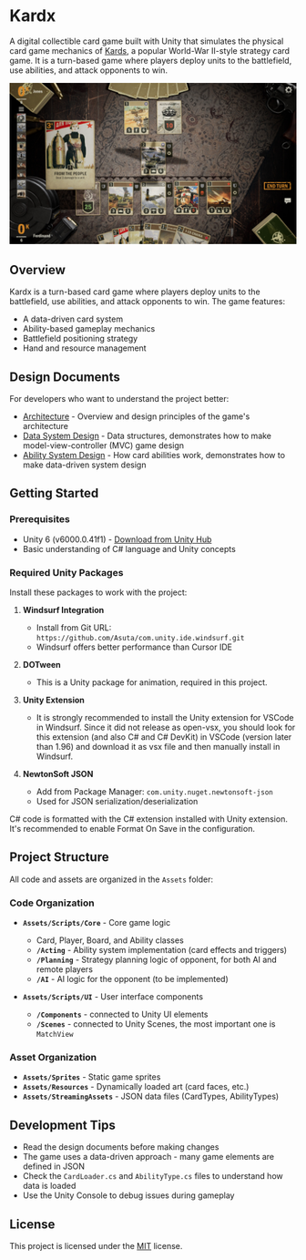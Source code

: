 # Kardx

A digital collectible card game built with Unity that simulates the physical card game mechanics of [Kards](https://kards.com/), a popular World-War II-style strategy card game. It is a turn-based game where players deploy units to the battlefield, use abilities, and attack opponents to win.

![Kards](./Docs/Images/Kards.jpg)

## Overview

Kardx is a turn-based card game where players deploy units to the battlefield, use abilities, and attack opponents to win. The game features:

- A data-driven card system
- Ability-based gameplay mechanics
- Battlefield positioning strategy
- Hand and resource management

## Design Documents

For developers who want to understand the project better:

- [Architecture](./Docs/Arch.md) - Overview and design principles of the game's architecture
- [Data System Design](./Docs/Data.md) - Data structures, demonstrates how to make model-view-controller (MVC) game design
- [Ability System Design](./Docs/Ability.md) - How card abilities work, demonstrates how to make data-driven system design

## Getting Started

### Prerequisites

- Unity 6 (v6000.0.41f1) - [Download from Unity Hub](https://unity.com/download)
- Basic understanding of C# language and Unity concepts

### Required Unity Packages

Install these packages to work with the project:

1. **Windsurf Integration**
   - Install from Git URL: `https://github.com/Asuta/com.unity.ide.windsurf.git`
   - Windsurf offers better performance than Cursor IDE

1. **DOTween**
 	 - This is a Unity package for animation, required in this project.

1. **Unity Extension**
   - It is strongly recommended to install the Unity extension for VSCode in Windsurf. Since it did not release as open-vsx, you should look for this extension (and also C# and C# DevKit) in VSCode (version later than 1.96) and download it as vsx file and then manually install in Windsurf.

1. **NewtonSoft JSON**
   - Add from Package Manager: `com.unity.nuget.newtonsoft-json`
   - Used for JSON serialization/deserialization

C# code is formatted with the C# extension installed with Unity extension. It's recommended to enable Format On Save in the configuration.

## Project Structure

All code and assets are organized in the `Assets` folder:

### Code Organization

- **`Assets/Scripts/Core`** - Core game logic
  - Card, Player, Board, and Ability classes
  - **`/Acting`** - Ability system implementation (card effects and triggers)
  - **`/Planning`** - Strategy planning logic of opponent, for both AI and remote players
  - **`/AI`** - AI logic for the opponent (to be implemented)

- **`Assets/Scripts/UI`** - User interface components
  - **`/Components`** - connected to Unity UI elements
  - **`/Scenes`** - connected to Unity Scenes, the most important one is `MatchView`

### Asset Organization

- **`Assets/Sprites`** - Static game sprites
- **`Assets/Resources`** - Dynamically loaded art (card faces, etc.)
- **`Assets/StreamingAssets`** - JSON data files (CardTypes, AbilityTypes)

## Development Tips

- Read the design documents before making changes
- The game uses a data-driven approach - many game elements are defined in JSON
- Check the `CardLoader.cs` and `AbilityType.cs` files to understand how data is loaded
- Use the Unity Console to debug issues during gameplay

## License

This project is licensed under the [MIT](./LICENSE) license.
